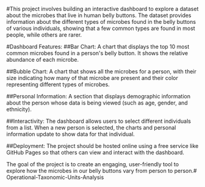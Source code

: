 #This project involves building an interactive dashboard to explore a dataset about the microbes that live in human belly buttons. The dataset provides information about the different types of microbes found in the belly buttons of various individuals, showing that a few common types are found in most people, while others are rarer.

#Dashboard Features:
##Bar Chart: 
A chart that displays the top 10 most common microbes found in a person's belly button. It shows the relative abundance of each microbe.

##Bubble Chart: 
A chart that shows all the microbes for a person, with their size indicating how many of that microbe are present and their color representing different types of microbes.

##Personal Information: 
A section that displays demographic information about the person whose data is being viewed (such as age, gender, and ethnicity).

##Interactivity: 
The dashboard allows users to select different individuals from a list. When a new person is selected, the charts and personal information update to show data for that individual.

##Deployment: 
The project should be hosted online using a free service like GitHub Pages so that others can view and interact with the dashboard.

The goal of the project is to create an engaging, user-friendly tool to explore how the microbes in our belly buttons vary from person to person.# Operational-Taxonomic-Units-Analysis